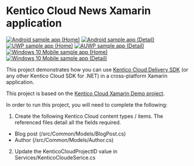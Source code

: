 # Kentico Cloud News Xamarin application
[<img src="/img/androidhome.png" alt="Android sample app (Home)" />](/img/androidhome.png)
[<img src="/img/androiddetail.png" alt="Android sample app (Detail)" />](/img/androiddetail.png)
[<img src="/img/uwphome.png" alt="UWP sample app (Home)" />](/img/uwphome.png)
[<img src="/img/uwpdetail.png" alt="AUWP sample app (Detail)" />](/img/uwpdetail.png)
[<img src="/img/windows10mobilehome.png" alt="Windows 10 Mobile sample app (Home)" />](/img/windows10mobilehome.png)
[<img src="/img/windows10mobiledetail.png" alt="Windows 10 Mobile sample app (Detail)" />](/img/windows10mobiledetail.png)

This project demonstrates how you can use [Kentico Cloud Delivery SDK](https://github.com/Kentico/delivery-sdk-net) (or any other Kentico Cloud SDK for .NET) in a cross-platform Xamarin application.

This project is based on the [Kentico Cloud Xamarin Demo project](https://github.com/Kentico/cloud-sample-app-xamarin).

In order to run this project, you will need to complete the following:

 1. Create the following Kentico Cloud content types / items. The referenced files detail all the fields required. 
- Blog post (/src/Common/Models/BlogPost.cs)
- Author (/src/Common/Models/Author.cs)

2. Update the KenticoCloudProjectID value in Services/KenticoCloudeSerice.cs

